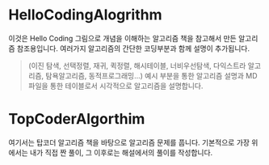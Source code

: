# HelloCodingAlogrithm

이것은 Hello Coding 그림으로 개념을 이해하는 알고리즘 책을 참고해서 만든 알고리즘 참조용입니다.
여러가지 알고리즘의 간단한 코딩부분과 함께 설명이 추가됩니다.
> (이진 탐색, 선택정렬, 재귀, 퀵정렬, 해시테이블, 너비우선탐색, 다익스트라 알고리즘, 탐욕알고리즘, 동적프로그래밍...)
> 예시 부분을 통한 알고리즘 설명과 MD파일을 통한 테이블로서 시각적으로 알고리즘을 설명합니다.


# TopCoderAlgorthim

여기서는 탑코더 알고리즘 책을 바탕으로 알고리즘 문제를 풉니다.
기본적으로 가장 위에서는 내가 직접 짠 풀이, 그 이후로는 해설에서의 풀이를 작성합니다.